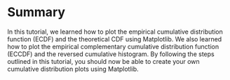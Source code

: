 # Summary

In this tutorial, we learned how to plot the empirical cumulative distribution function (ECDF) and the theoretical CDF using Matplotlib. We also learned how to plot the empirical complementary cumulative distribution function (ECCDF) and the reversed cumulative histogram. By following the steps outlined in this tutorial, you should now be able to create your own cumulative distribution plots using Matplotlib.
